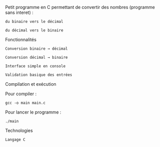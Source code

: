 Petit programme en C  permettant de convertir des nombres (programme sans interet) :

    du binaire vers le décimal

    du décimal vers le binaire

Fonctionnalités

    Conversion binaire → décimal

    Conversion décimal → binaire

    Interface simple en console

    Validation basique des entrées

Compilation et exécution

Pour compiler :

    gcc -o main main.c

Pour lancer le programme :

    ./main

Technologies

    Langage C
